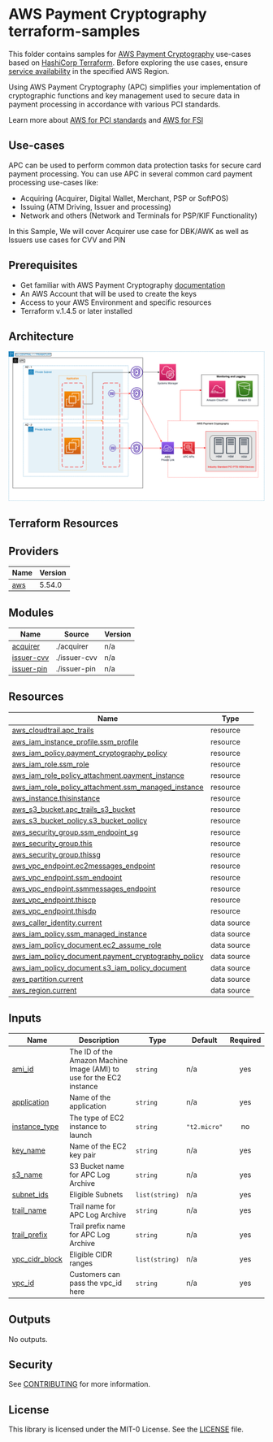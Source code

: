 # AWS Payment Cryptography terraform-samples
This folder contains samples for [AWS Payment Cryptography](https://aws.amazon.com/payment-cryptography/) use-cases based on [HashiCorp Terraform](https://www.terraform.io/). Before exploring the use cases, ensure [service availability](https://aws.amazon.com/payment-cryptography/pricing/) in the specified AWS Region.

Using AWS Payment Cryptography (APC) simplifies your implementation of cryptographic functions and key management used to secure data in payment processing in accordance with various PCI standards. 

Learn more about [AWS for PCI standards](https://aws.amazon.com/compliance/pci-dss-level-1-faqs/) and [AWS for FSI](https://aws.amazon.com/financial-services/) 

## Use-cases

APC can be used to perform common data protection tasks for secure card payment processing. You can use APC in several common card payment processing use-cases like:

- Acquiring (Acquirer, Digital Wallet, Merchant, PSP or SoftPOS)
- Issuing (ATM Driving, Issuer and processing)
- Network and others (Network and Terminals for PSP/KIF Functionality)

In this Sample, We will cover Acquirer use case for DBK/AWK as well as Issuers use cases for CVV and PIN 

## Prerequisites

- Get familiar with AWS Payment Cryptography [documentation](https://docs.aws.amazon.com/payment-cryptography/)
- An AWS Account that will be used to create the keys
- Access to your AWS Environment and specific resources
- Terraform v.1.4.5 or later installed

## Architecture

![](./architecture.png)

## Terraform Resources

## Providers

| Name | Version |
|------|---------|
| <a name="provider_aws"></a> [aws](#provider\_aws) | 5.54.0 |

## Modules

| Name | Source | Version |
|------|--------|---------|
| <a name="module_acquirer"></a> [acquirer](#module\_acquirer) | ./acquirer | n/a |
| <a name="module_issuer-cvv"></a> [issuer-cvv](#module\_issuer-cvv) | ./issuer-cvv | n/a |
| <a name="module_issuer-pin"></a> [issuer-pin](#module\_issuer-pin) | ./issuer-pin | n/a |

## Resources

| Name | Type |
|------|------|
| [aws_cloudtrail.apc_trails](https://registry.terraform.io/providers/hashicorp/aws/latest/docs/resources/cloudtrail) | resource |
| [aws_iam_instance_profile.ssm_profile](https://registry.terraform.io/providers/hashicorp/aws/latest/docs/resources/iam_instance_profile) | resource |
| [aws_iam_policy.payment_cryptography_policy](https://registry.terraform.io/providers/hashicorp/aws/latest/docs/resources/iam_policy) | resource |
| [aws_iam_role.ssm_role](https://registry.terraform.io/providers/hashicorp/aws/latest/docs/resources/iam_role) | resource |
| [aws_iam_role_policy_attachment.payment_instance](https://registry.terraform.io/providers/hashicorp/aws/latest/docs/resources/iam_role_policy_attachment) | resource |
| [aws_iam_role_policy_attachment.ssm_managed_instance](https://registry.terraform.io/providers/hashicorp/aws/latest/docs/resources/iam_role_policy_attachment) | resource |
| [aws_instance.thisinstance](https://registry.terraform.io/providers/hashicorp/aws/latest/docs/resources/instance) | resource |
| [aws_s3_bucket.apc_trails_s3_bucket](https://registry.terraform.io/providers/hashicorp/aws/latest/docs/resources/s3_bucket) | resource |
| [aws_s3_bucket_policy.s3_bucket_policy](https://registry.terraform.io/providers/hashicorp/aws/latest/docs/resources/s3_bucket_policy) | resource |
| [aws_security_group.ssm_endpoint_sg](https://registry.terraform.io/providers/hashicorp/aws/latest/docs/resources/security_group) | resource |
| [aws_security_group.this](https://registry.terraform.io/providers/hashicorp/aws/latest/docs/resources/security_group) | resource |
| [aws_security_group.thissg](https://registry.terraform.io/providers/hashicorp/aws/latest/docs/resources/security_group) | resource |
| [aws_vpc_endpoint.ec2messages_endpoint](https://registry.terraform.io/providers/hashicorp/aws/latest/docs/resources/vpc_endpoint) | resource |
| [aws_vpc_endpoint.ssm_endpoint](https://registry.terraform.io/providers/hashicorp/aws/latest/docs/resources/vpc_endpoint) | resource |
| [aws_vpc_endpoint.ssmmessages_endpoint](https://registry.terraform.io/providers/hashicorp/aws/latest/docs/resources/vpc_endpoint) | resource |
| [aws_vpc_endpoint.thiscp](https://registry.terraform.io/providers/hashicorp/aws/latest/docs/resources/vpc_endpoint) | resource |
| [aws_vpc_endpoint.thisdp](https://registry.terraform.io/providers/hashicorp/aws/latest/docs/resources/vpc_endpoint) | resource |
| [aws_caller_identity.current](https://registry.terraform.io/providers/hashicorp/aws/latest/docs/data-sources/caller_identity) | data source |
| [aws_iam_policy.ssm_managed_instance](https://registry.terraform.io/providers/hashicorp/aws/latest/docs/data-sources/iam_policy) | data source |
| [aws_iam_policy_document.ec2_assume_role](https://registry.terraform.io/providers/hashicorp/aws/latest/docs/data-sources/iam_policy_document) | data source |
| [aws_iam_policy_document.payment_cryptography_policy](https://registry.terraform.io/providers/hashicorp/aws/latest/docs/data-sources/iam_policy_document) | data source |
| [aws_iam_policy_document.s3_iam_policy_document](https://registry.terraform.io/providers/hashicorp/aws/latest/docs/data-sources/iam_policy_document) | data source |
| [aws_partition.current](https://registry.terraform.io/providers/hashicorp/aws/latest/docs/data-sources/partition) | data source |
| [aws_region.current](https://registry.terraform.io/providers/hashicorp/aws/latest/docs/data-sources/region) | data source |

## Inputs

| Name | Description | Type | Default | Required |
|------|-------------|------|---------|:--------:|
| <a name="input_ami_id"></a> [ami\_id](#input\_ami\_id) | The ID of the Amazon Machine Image (AMI) to use for the EC2 instance | `string` | n/a | yes |
| <a name="input_application"></a> [application](#input\_application) | Name of the application | `string` | n/a | yes |
| <a name="input_instance_type"></a> [instance\_type](#input\_instance\_type) | The type of EC2 instance to launch | `string` | `"t2.micro"` | no |
| <a name="input_key_name"></a> [key\_name](#input\_key\_name) | Name of the EC2 key pair | `string` | n/a | yes |
| <a name="input_s3_name"></a> [s3\_name](#input\_s3\_name) | S3 Bucket name for APC Log Archive | `string` | n/a | yes |
| <a name="input_subnet_ids"></a> [subnet\_ids](#input\_subnet\_ids) | Eligible Subnets | `list(string)` | n/a | yes |
| <a name="input_trail_name"></a> [trail\_name](#input\_trail\_name) | Trail name for APC Log Archive | `string` | n/a | yes |
| <a name="input_trail_prefix"></a> [trail\_prefix](#input\_trail\_prefix) | Trail prefix name for APC Log Archive | `string` | n/a | yes |
| <a name="input_vpc_cidr_block"></a> [vpc\_cidr\_block](#input\_vpc\_cidr\_block) | Eligible CIDR ranges | `list(string)` | n/a | yes |
| <a name="input_vpc_id"></a> [vpc\_id](#input\_vpc\_id) | Customers can pass the vpc\_id here | `string` | n/a | yes |

## Outputs

No outputs.

## Security

See [CONTRIBUTING](../CONTRIBUTING.md) for more information.

## License

This library is licensed under the MIT-0 License. See the [LICENSE](../LICENSE) file.
